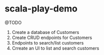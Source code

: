 # scala-play-demo

@TODO

1. Create a database of Customers
2. Create CRUD endpoints for Customers
3. Endpoints to search/list customers
3. Crreate an UI to list and search customers
